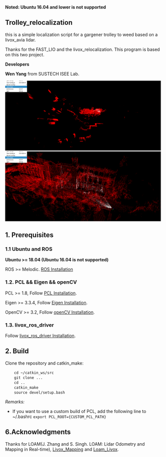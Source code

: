 **Noted: Ubuntu 16.04 and lower is not supported**

## Trolley_relocalization

this is a simple localization script for a gargener trolley to weed based on a livox_avia lidar.

Thanks for the FAST_LIO and the livox_relocalization. This program is based on this two project.



**Developers**

**Wen Yang** from SUSTECH ISEE Lab.



<div align="center">
    <img src="doc/results/relocalization_1.png" >
</div>

<div align="center">
    <img src="doc/results/relocalization_2.png" >
</div>


## 1. Prerequisites
### 1.1 **Ubuntu** and **ROS**
**Ubuntu >= 18.04 (Ubuntu 16.04 is not supported)**

ROS    >= Melodic. [ROS Installation](http://wiki.ros.org/ROS/Installation)

### 1.2. **PCL && Eigen && openCV**
PCL    >= 1.8,   Follow [PCL Installation](http://www.pointclouds.org/downloads/linux.html).

Eigen  >= 3.3.4, Follow [Eigen Installation](http://eigen.tuxfamily.org/index.php?title=Main_Page).

OpenCV >= 3.2,   Follow [openCV Installation](https://opencv.org/releases/).

### 1.3. **livox_ros_driver**
Follow [livox_ros_driver Installation](https://github.com/Livox-SDK/livox_ros_driver).


## 2. Build
Clone the repository and catkin_make:

```
    cd ~/catkin_ws/src
    git clone ...
    cd ..
    catkin_make
    source devel/setup.bash
```
*Remarks:*

- If you want to use a custom build of PCL, add the following line to ~/.bashrc
```export PCL_ROOT={CUSTOM_PCL_PATH}```


## 6.Acknowledgments
Thanks for LOAM(J. Zhang and S. Singh. LOAM: Lidar Odometry and Mapping in Real-time), [Livox_Mapping](https://github.com/Livox-SDK/livox_mapping) and [Loam_Livox](https://github.com/hku-mars/loam_livox).
